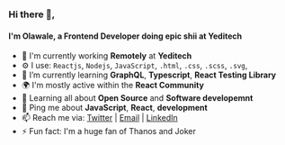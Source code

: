 ### Hi there 👋,

<!--
**walebant/walebant** is a ✨ _special_ ✨ repository because its `README.md` (this file) appears on your GitHub profile.

- 😄 Pronouns: ...

![Profile views counter](https://caneco.dev/github-profile-view-counter.svg)
-->

#### I'm Olawale, a Frontend Developer doing epic shii at Yeditech

- 🏢 I'm currently working **Remotely** at **Yeditech**
- ⚙️ I use: `Reactjs`, `Nodejs`, `JavaScript`, `.html`, `.css`, `.scss`, `.svg`,
- 🌱 I’m currently learning **GraphQL**, **Typescript**, **React Testing Library**
- 🌍 I'm mostly active within the **React Community**
- 🌱 Learning all about **Open Source** and **Software developemnt**
- 💬 Ping me about **JavaScript**, **React**, **development**
- 📫 Reach me via: [Twitter](https://twitter.com/walebant) | [Email](mailto:wale.ashiru04@gmail.com) | [LinkedIn](https://www.linkedin.com/in/walebant/)
- ⚡️ Fun fact: I'm a huge fan of Thanos and Joker
